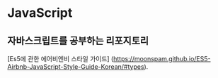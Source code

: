 # JavaScript
자바스크립트를 공부하는 리포지토리  
---
[Es5에 관한 에어비엔비 스타일 가이드] (https://moonspam.github.io/ES5-Airbnb-JavaScript-Style-Guide-Korean/#types).
